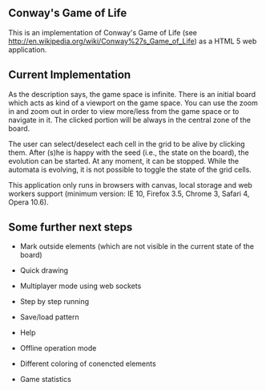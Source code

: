 Conway's Game of Life
---------------------

This is an implementation of Conway's Game of Life (see http://en.wikipedia.org/wiki/Conway%27s_Game_of_Life) as a HTML 5 web application.

Current Implementation
----------------------

As the description says, the game space is infinite. There is an initial board which acts as kind of a viewport on the game space. You can use the zoom in and zoom out in order to view more/less from the game space or to navigate in it. The clicked portion will be always in the central zone of the board.

The user can select/deselect each cell in the grid to be alive by clicking them. After (s)he is happy with the seed (i.e., the state on the board), the evolution can be started. At any moment, it can be stopped. While the automata is evolving, it is not possible to toggle the state of the grid cells.

This application only runs in browsers with canvas, local storage and web workers support (minimum version: IE 10, Firefox 3.5, Chrome 3, Safari 4, Opera 10.6).	

Some further next steps
-----------------------

- Mark outside elements (which are not visible in the current state of the board)

- Quick drawing

- Multiplayer mode using web sockets

- Step by step running

- Save/load pattern

- Help

- Offline operation mode

- Different coloring of conencted elements

- Game statistics

	
